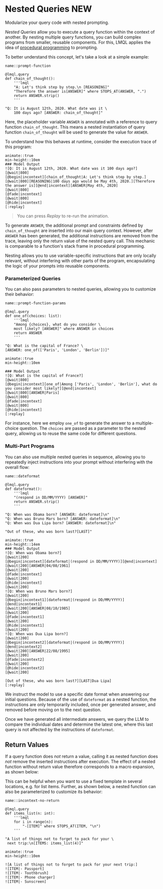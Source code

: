 # Nested Queries <span class="tag" data-tag-name="functions">NEW</span>

<div class="subtitle">Modularize your query code with nested prompting.</div>

*Nested Queries* allow you to execute a query function within the context of another. By nesting multiple query functions, you can build complex programs from smaller, reusable components. For this, LMQL applies the idea of [procedural programming](https://en.wikipedia.org/wiki/Procedural_programming) to prompting.

To better understand this concept, let's take a look at a simple example:

```{lmql}
name::prompt-function

@lmql.query
def chain_of_thought():
    '''lmql
    "A: Let's think step by step.\n [REASONING]"
    "Therefore the answer is[ANSWER]" where STOPS_AT(ANSWER, ".")
    return ANSWER.strip()
    '''

"Q: It is August 12th, 2020. What date was it \
    100 days ago? [ANSWER: chain_of_thought]"
```

Here, the placeholder variable `ANSWER` is annotated with a reference to query function `chain_of_thought`. This means a nested instantiation of query function `chain_of_thought` will be used to generate the value for `ANSWER`.

To understand how this behaves at runtime, consider the execution trace of this program:

```{promptdown}
animate::true
min-height::10em
### Model Output
![Q: It is August 12th, 2020. What date was it 100 days ago?]
[@wait|800]
[@begin|incontext][chain_of_thought|A: Let's think step by step.]
[@wait|800][REASONING|100 days ago would be May 4th, 2020.][Therefore the answer is][@end|incontext][ANSWER|May 4th, 2020]
[@wait|800]
[@fade|incontext]
[@wait|800]
[@hide|incontext]
[:replay]
```

> You can press *Replay* to re-run the animation.

To generate `ANSWER`, the additional prompt and constraints defined by `chain_of_thought` are inserted into our main query context. However, after `ANSWER` has been generated, the additional instructions are removed from the trace, leaving only the return value of the nested query call. This mechanic is comparable to a function's stack frame in procedural programming.

Nesting allows you to use variable-specific instructions that are only locally relevant, without interfering with other parts of the program, encapsulating the logic of your prompts into reusable components.

### Parameterized Queries

You can also pass parameters to nested queries, allowing you to customize their behavior:

```{lmql}
name::prompt-function-params

@lmql.query
def one_of(choices: list):
    '''lmql
    "Among {choices}, what do you consider \
    most likely? [ANSWER]" where ANSWER in choices
    return ANSWER
    '''

"Q: What is the capital of France? \
[ANSWER: one_of(['Paris', 'London', 'Berlin'])]"
```

```{promptdown}
animate::true
min-height::10em

### Model Output
![Q: What is the capital of France?]
[@wait|800]
[@begin|incontext][one_of|Among ['Paris', 'London', 'Berlin'], what do you consider most likely?][@end|incontext]
[@wait|800][ANSWER|Paris]
[@wait|800]
[@fade|incontext]
[@wait|800]
[@hide|incontext]
[:replay]
```

For instance, here we employ `one_of` to generate the answer to a multiple-choice question. The `choices` are passed as a parameter to the nested query, allowing us to reuse the same code for different questions.

### Multi-Part Programs

You can also use multiple nested queries in sequence, allowing you to repeatedly inject instructions into your prompt without interfering with the overall flow:

```{lmql}
name::dateformat

@lmql.query
def dateformat():
    '''lmql
    "(respond in DD/MM/YYYY) [ANSWER]"
    return ANSWER.strip()
    '''

"Q: When was Obama born? [ANSWER: dateformat]\n"
"Q: When was Bruno Mars born? [ANSWER: dateformat]\n"
"Q: When was Dua Lipa born? [ANSWER: dateformat]\n"

"Out of these, who was born last?[LAST]"
```

```{promptdown}
animate::true
min-height::14em
### Model Output
![Q: When was Obama born?]
[@wait|200]
[@begin|incontext][dateformat|(respond in DD/MM/YYYY)][@end|incontext]
[@wait|200][ANSWER|04/08/1961]
[@wait|200]
[@fade|incontext]
[@wait|200]
[@hide|incontext]
[@wait|200]
![Q: When was Bruno Mars born?]
[@wait|200]
[@begin|incontext1][dateformat|(respond in DD/MM/YYYY)][@end|incontext1]
[@wait|200][ANSWER|08/10/1985]
[@wait|200]
[@fade|incontext1]
[@wait|200]
[@hide|incontext1]
[@wait|200]
![Q: When was Dua Lipa born?]
[@wait|200]
[@begin|incontext2][dateformat|(respond in DD/MM/YYYY)][@end|incontext2]
[@wait|200][ANSWER|22/08/1995]
[@wait|200]
[@fade|incontext2]
[@wait|200]
[@hide|incontext2]
[@wait|200]

[Out of these, who was born last?][LAST|Dua Lipa]
[:replay]
```

We instruct the model to use a specific date format when answering our initial questions. Because of the use of `dateformat` as a nested function, the instructions are only temporarily included, once per generated answer, and removed before moving on to the next question.

Once we have generated all intermediate answers, we query the LLM to compare the individual dates and determine the latest one, where this last query is not affected by the instructions of `dateformat`.

## Return Values

If a query function does _not_ return a value, calling it as nested function does _not_ remove the inserted instructions after execution. The effect of a nested function without return value therefore corresponds to a macro expansion, as shown below:

This can be helpful when you want to use a fixed template in several locations, e.g. for list items. Further, as shown below, a nested function can also be parameterized to customize its behavior:

```{lmql}
name::incontext-no-return

@lmql.query
def items_list(n: int):
    '''lmql
    for i in range(n):
        "-[ITEM]" where STOPS_AT(ITEM, "\n")
    '''

"A list of things not to forget to pack for your \
 next trip:\n[ITEMS: items_list(4)]"
```

```{promptdown}
animate::true
min-height::10em

![A list of things not to forget to pack for your next trip:]
![ITEM|- Passport]
![ITEM|- Toothbrush]
![ITEM|- Phone charger]
![ITEM|- Sunscreen]
```